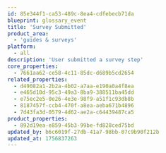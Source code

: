 ```yaml
---
id: 85e344f1-ca53-489c-8ea4-cdfebecb71da
blueprint: glossary_event
title: 'Survey Submitted'
product_area:
  - 'guides & surveys'
platform:
  - all
description: 'User submitted a survey step'
core_properties:
  - 7661aa62-ce58-4c11-85dc-d689b5cd2654
related_properties:
  - d49082a1-2b2a-4b02-a7aa-e190a0a4f8ea
  - e465d10d-95c3-49a3-8ba9-388511ba45dd
  - e75ec2e5-0e26-4e3e-98f9-a51f1c93db8b
  - 8187457f-ccb4-470f-a8ea-aeba671b4896
  - 7d43fa3d-0579-4d62-ae2a-c64439487ca5
product_properties:
  - 892d19ea-e859-45b3-99be-fd828ced75bd
updated_by: b6c6019f-27db-41a7-98bb-07c9b90f212b
updated_at: 1756837263
---
```

